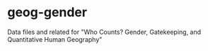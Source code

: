 # geog-gender
Data files and related for "Who Counts? Gender, Gatekeeping, and Quantitative Human Geography"
